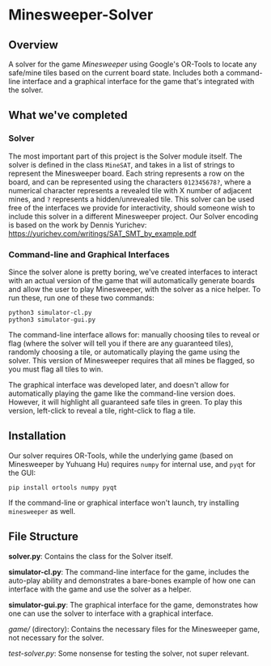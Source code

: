 # Minesweeper-Solver
## Overview
A solver for the game *Minesweeper* using Google's OR-Tools to locate any safe/mine tiles based on the current board state. Includes both a command-line interface and a graphical interface for the game that's integrated with the solver.


## What we've completed
### Solver
The most important part of this project is the Solver module itself. The solver is defined in the class `MineSAT`, and takes in a list of strings to represent the Minesweeper board. Each string represents a row on the board, and can be represented using the characters `012345678?`, where a numerical character represents a revealed tile with X number of adjacent mines, and `?` represents a hidden/unrevealed tile. This solver can be used free of the interfaces we provide for interactivity, should someone wish to include this solver in a different Minesweeper project.
Our Solver encoding is based on the work by Dennis Yurichev: https://yurichev.com/writings/SAT_SMT_by_example.pdf
### Command-line and Graphical Interfaces
Since the solver alone is pretty boring, we've created interfaces to interact with an actual version of the game that will automatically generate boards and allow the user to play Minesweeper, with the solver as a nice helper. To run these, run one of these two commands:
```
python3 simulator-cl.py
python3 simulator-gui.py
```
The command-line interface allows for: manually choosing tiles to reveal or flag (where the solver will tell you if there are any guaranteed tiles), randomly choosing a tile, or automatically playing the game using the solver. This version of Minesweeper requires that all mines be flagged, so you must flag all tiles to win.

The graphical interface was developed later, and doesn't allow for automatically playing the game like the command-line version does. However, it will highlight all guaranteed safe tiles in green. To play this version, left-click to reveal a tile, right-click to flag a tile.


## Installation
Our solver requires OR-Tools, while the underlying game (based on Minesweeper by Yuhuang Hu) requires `numpy` for internal use, and `pyqt` for the GUI:
```
pip install ortools numpy pyqt
```
If the command-line or graphical interface won't launch, try installing `minesweeper` as well.


## File Structure
**solver.py**: Contains the class for the Solver itself.

**simulator-cl.py**: The command-line interface for the game, includes the auto-play ability and demonstrates a bare-bones example of how one can interface with the game and use the solver as a helper.

**simulator-gui.py**: The graphical interface for the game, demonstrates how one can use the solver to interface with a graphical interface.

*game/* (directory): Contains the necessary files for the Minesweeper game, not necessary for the solver.

*test-solver.py*: Some nonsense for testing the solver, not super relevant.

